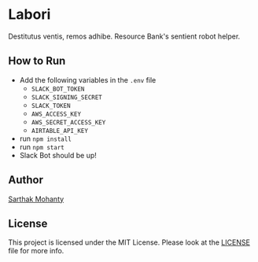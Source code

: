 # Labori
Destitutus ventis, remos adhibe. Resource Bank's sentient robot helper.

## How to Run
- Add the following variables in the `.env` file
    - `SLACK_BOT_TOKEN`
    - `SLACK_SIGNING_SECRET`
    - `SLACK_TOKEN`
    - `AWS_ACCESS_KEY`
    - `AWS_SECRET_ACCESS_KEY`
    - `AIRTABLE_API_KEY`
- run `npm install`
- run `npm start`
- Slack Bot should be up!
## Author
[Sarthak Mohanty](https://srtk.me/)
## License
This project is licensed under the MIT License. Please look at the [LICENSE](LICENSE) file for more info.
